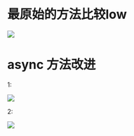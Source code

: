 # 最原始的方法比较low

![](https://ae01.alicdn.com/kf/Ha4ca7485553d478581c953fcc537e66aP.jpg)

# async 方法改进

1:

![](https://ae01.alicdn.com/kf/H810f35716e644581ba0764ad4627dcb1M.jpg)

2:

![](https://ae01.alicdn.com/kf/Hd771f3f78e55419a87e54d32a554b46dP.jpg)